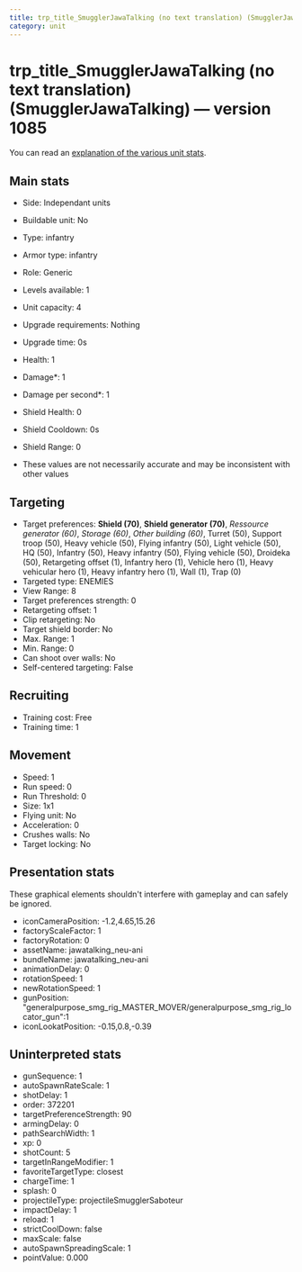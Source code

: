 ```yaml
---
title: trp_title_SmugglerJawaTalking (no text translation) (SmugglerJawaTalking)
category: unit
---
```


# trp_title_SmugglerJawaTalking (no text translation) (SmugglerJawaTalking) — version 1085

You can read an [explanation  of the various unit stats](unitexplained.md).

## Main stats

  * Side: Independant units
  * Buildable unit: No
  * Type: infantry
  * Armor type: infantry
  * Role: Generic
  * Levels available: 1
  * Unit capacity: 4
  * Upgrade requirements: Nothing
  * Upgrade time: 0s
  * Health: 1
  * Damage*: 1
  * Damage per second*: 1
  * Shield Health: 0
  * Shield Cooldown: 0s
  * Shield Range: 0

* These values are not necessarily accurate and may be inconsistent with other values

## Targeting

  * Target preferences: **Shield (70)**, **Shield generator (70)**, _Ressource generator (60)_, _Storage (60)_, _Other building (60)_, Turret (50), Support troop (50), Heavy vehicle (50), Flying infantry (50), Light vehicle (50), HQ (50), Infantry (50), Heavy infantry (50), Flying vehicle (50), Droideka (50), Retargeting offset (1), Infantry hero (1), Vehicle hero (1), Heavy vehicular hero (1), Heavy infantry hero (1), Wall (1), Trap (0)
  * Targeted type: ENEMIES
  * View Range: 8
  * Target preferences strength: 0
  * Retargeting offset: 1
  * Clip retargeting: No
  * Target shield border: No
  * Max. Range: 1
  * Min. Range: 0
  * Can shoot over walls: No
  * Self-centered targeting: False

## Recruiting

  * Training cost: Free
  * Training time: 1

## Movement

  * Speed: 1
  * Run speed: 0
  * Run Threshold: 0
  * Size: 1x1
  * Flying unit: No
  * Acceleration: 0
  * Crushes walls: No
  * Target locking: No

## Presentation stats

These graphical elements shouldn't interfere with gameplay and can safely be ignored.

  * iconCameraPosition: -1.2,4.65,15.26
  * factoryScaleFactor: 1
  * factoryRotation: 0
  * assetName: jawatalking_neu-ani
  * bundleName: jawatalking_neu-ani
  * animationDelay: 0
  * rotationSpeed: 1
  * newRotationSpeed: 1
  * gunPosition: "generalpurpose_smg_rig_MASTER_MOVER/generalpurpose_smg_rig_locator_gun":1
  * iconLookatPosition: -0.15,0.8,-0.39

## Uninterpreted stats

  * gunSequence: 1
  * autoSpawnRateScale: 1
  * shotDelay: 1
  * order: 372201
  * targetPreferenceStrength: 90
  * armingDelay: 0
  * pathSearchWidth: 1
  * xp: 0
  * shotCount: 5
  * targetInRangeModifier: 1
  * favoriteTargetType: closest
  * chargeTime: 1
  * splash: 0
  * projectileType: projectileSmugglerSaboteur
  * impactDelay: 1
  * reload: 1
  * strictCoolDown: false
  * maxScale: false
  * autoSpawnSpreadingScale: 1
  * pointValue: 0.000

